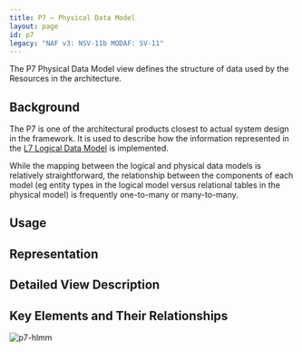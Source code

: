 ```yaml
---
title: P7 – Physical Data Model
layout: page
id: p7
legacy: "NAF v3: NSV-11b MODAF: SV-11"
---
```



The P7 Physical Data Model view defines the structure of data used by
the Resources in the architecture.

## Background

The P7 is one of the architectural products closest to actual system
design in the framework. It is used to describe how the information
represented in the [L7 Logical Data Model](l7.html) is implemented.

While the mapping between the logical and physical data models is
relatively straightforward, the relationship between the components of
each model (eg entity types in the logical model versus relational
tables in the physical model) is frequently one-to-many or many-to-many.

## Usage

## Representation

## Detailed View Description

## Key Elements and Their Relationships

![p7-hlmm](http://nafdocs.org/wp-content/uploads/2013/06/p7-hlmm.png)



